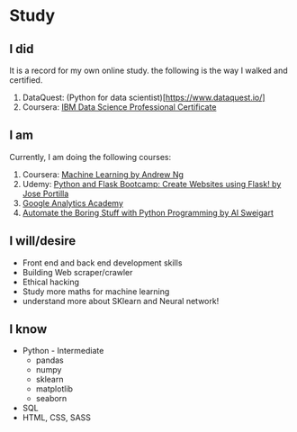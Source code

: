 # Study
## I did
It is a record for my own online study. the following is the way I walked and certified.
1. DataQuest: (Python for data scientist)[https://www.dataquest.io/]
2. Coursera: [IBM Data Science Professional Certificate](https://www.coursera.org/professional-certificates/ibm-data-science)

## I am
Currently, I am doing the following courses:
1. Coursera: [Machine Learning by Andrew Ng](https://www.coursera.org/learn/machine-learning)
2. Udemy: [Python and Flask Bootcamp: Create Websites using Flask! by Jose Portilla](https://www.udemy.com/user/joseportilla/)
3. [Google Analytics Academy](https://analytics.google.com/analytics/academy/)
4. [Automate the Boring Stuff with Python Programming by Al Sweigart](https://www.udemy.com/course/automate/)


## I will/desire
- Front end and back end development skills
- Building Web scraper/crawler
- Ethical hacking
- Study more maths for machine learning
- understand more about SKlearn and Neural network!


## I know
- Python - Intermediate
    - pandas
    - numpy
    - sklearn
    - matplotlib
    - seaborn
- SQL
- HTML, CSS, SASS
